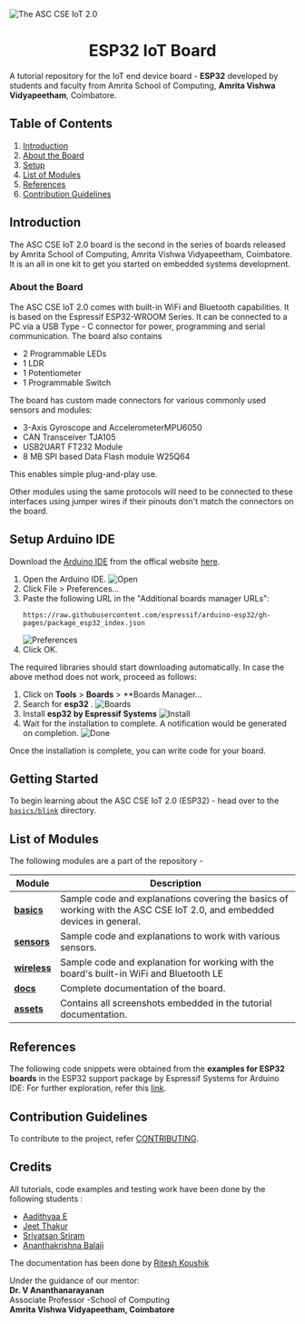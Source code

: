 ![The ASC CSE IoT 2.0](assets/label/esp32-label.png)

<h1 style="text-align: center;">ESP32 IoT Board </h1>

A tutorial repository for the IoT end device board - **ESP32** developed by 
students and faculty from Amrita School of Computing, **Amrita Vishwa Vidyapeetham**, Coimbatore.

## Table of Contents
1. [Introduction](#introduction)
2. [About the Board](#about-the-board)
3. [Setup](#setup-arduino-ide)
4. [List of Modules](#list-of-modules)
5. [References](#references)
6. [Contribution Guidelines](#contribution-guidelines)

## Introduction

The ASC CSE IoT 2.0 board is the second in the series of boards released by Amrita School of Computing, Amrita Vishwa Vidyapeetham, Coimbatore.
It is an all in one kit to get you started on embedded systems development.

### About the Board

The ASC CSE IoT 2.0 comes with built-in WiFi and Bluetooth capabilities. It is based on the Espressif ESP32-WROOM Series.
It can be connected to a PC via a USB Type - C connector for power, programming and serial communication.
The board also contains
- 2 Programmable LEDs
- 1 LDR
- 1 Potentiometer
- 1 Programmable Switch

The board has custom made connectors for various commonly used sensors and modules:
- 3-Axis Gyroscope and AccelerometerMPU6050
- CAN Transceiver TJA105
- USB2UART FT232 Module
- 8 MB SPI based Data Flash module W25Q64

This enables simple plug-and-play use.

Other modules using the same protocols will need to be connected to these interfaces using jumper wires if their pinouts don't match the connectors on the board.

## Setup Arduino IDE

Download the [Arduino IDE](https://docs.arduino.cc/) from the offical website [here](https://www.arudino.cc/en/software).  

1. Open the Arduino IDE. ![Open](assets/open.png)
2. Click File > Preferences... 
3. Paste the following URL in the "Additional boards manager URLs":
	```
	https://raw.githubusercontent.com/espressif/arduino-esp32/gh-pages/package_esp32_index.json
	```
	![Preferences](assets/prefs.png)
4. Click OK.

The required libraries should start downloading automatically. In case the above method does not work, proceed as follows:
1. Click on **Tools** > **Boards** > **Boards Manager...
2. Search for **esp32** . ![Boards](assets/boards.png)
3. Install **esp32 by Espressif Systems** ![Install](assets/install.png)
4. Wait for the installation to complete. A notification would be generated on completion. ![Done](assets/done.png)

Once the installation is complete, you can write code for your board.

## Getting Started

To begin learning about the ASC CSE IoT 2.0 (ESP32) - head over to the [`basics/blink`](basics/blink) directory.

## List of Modules

The following modules are a part of the repository - 

| Module | Description|
| --------- | ------------ |
| [**basics**](basics/) | Sample code and explanations covering the basics of working with the ASC CSE IoT 2.0, and embedded devices in general.  |
| [**sensors**](sensors/) | Sample code and explanations to work with various sensors.  |
| [**wireless**](wireless/) | Sample code and explanation for working with the board's built-in WiFi and Bluetooth LE |
| [**docs**](docs) | Complete documentation of the board. |
| [**assets**]() | Contains all screenshots embedded in the tutorial documentation. |


## References

The following code snippets were obtained from the **examples for ESP32 boards** in the ESP32 support package by Espressif Systems for Arduino IDE:
For further exploration, refer this [link]().

## Contribution Guidelines
To contribute to the project, refer [CONTRIBUTING](CONTRIBUTING.md).

## Credits

All tutorials, code examples and testing work have been done by the following students :
* [Aadithyaa E](https://github.com/aadit-n3rdy)
* [Jeet Thakur](https://github.com/Jeet-Thakur)
* [Srivatsan Sriram](https://github.com/srivatssriram)
* [Ananthakrishna Balaji](https://github.com/ananthakrishna7)

The documentation has been done by [Ritesh Koushik](https://github.com/IAmRiteshKoushik)

Under the guidance of our mentor:  
**Dr. V Ananthanarayanan**   
Associate Professor -School of Computing  
**Amrita Vishwa Vidyapeetham, Coimbatore**
  
